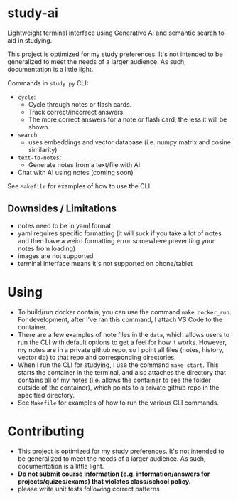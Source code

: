 # study-ai

Lightweight terminal interface using Generative AI and semantic search to aid in studying.

This project is optimized for my study preferences. It's not intended to be generalized to meet the needs of a larger audience. As such, documentation is a little light.

Commands in `study.py` CLI:

- `cycle`:
    - Cycle through notes or flash cards.
    - Track correct/incorrect answers.
    - The more correct answers for a note or flash card, the less it will be shown.
- `search`:
    - uses embeddings and vector database (i.e. numpy matrix and cosine similarity)
- `text-to-notes`:
    - Generate notes from a text/file with AI
- Chat with AI using notes (coming soon)

See `Makefile` for examples of how to use the CLI.

## Downsides / Limitations

- notes need to be in yaml format
- yaml requires specific formatting (it will suck if you take a lot of notes and then have a weird formatting error somewhere preventing your notes from loading)
- images are not supported
- terminal interface means it's not supported on phone/tablet

# Using

- To build/run docker contain, you can use the command `make docker_run`. For development, after I've ran this command, I attach VS Code to the container.
- There are a few examples of note files in the `data`, which allows users to run the CLI with default options to get a feel for how it works. However, my notes are in a private github repo, so I point all files (notes, history, vector db) to that repo and corresponding directories.
- When I run the CLI for studying, I use the command `make start`. This starts the container in the terminal, and also attaches the directory that contains all of my notes (i.e. allows the container to see the folder outside of the container), which points to a private github repo in the specified directory.
- See `Makefile` for examples of how to run the various CLI commands.

# Contributing

- This project is optimized for my study preferences. It's not intended to be generalized to meet the needs of a larger audience. As such, documentation is a little light.
- **Do not submit course information (e.g. information/answers for projects/quizes/exams) that violates class/school policy.**
- please write unit tests following correct patterns
